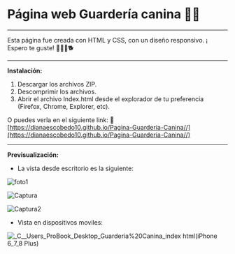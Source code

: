 # Página web Guardería canina 🐶🧡

------------
Esta página fue creada con HTML y CSS, con un diseño responsivo. ¡ Espero te guste! 🐶🐕‍🦺🐕

------------

**Instalación:**

1. Descargar los archivos ZIP.
2. Descomprimir los archivos.
3. Abrir el archivo Index.html desde el explorador de tu preferencia (Firefox, Chrome, Explorer, etc).

O puedes verla en el siguiente link: 🌟
[https://dianaescobedo10.github.io/Pagina-Guarderia-Canina//](https://dianaescobedo10.github.io/Pagina-Guarderia-Canina//)

------------

**Previsualización:**

- La vista desde escritorio es la siguiente:

![foto1](https://user-images.githubusercontent.com/71404702/101523673-82d28880-394e-11eb-8cf2-b3a3b35ddf87.png)

![Captura](https://user-images.githubusercontent.com/71404702/101527302-6edd5580-3953-11eb-8f51-ff741da37482.PNG)

![Captura2](https://user-images.githubusercontent.com/71404702/101527317-73097300-3953-11eb-8c13-8b88d2ee2fcd.PNG)

-  Vista en dispositivos moviles:

![_C__Users_ProBook_Desktop_Guarderia%20Canina_index html(iPhone 6_7_8 Plus)](https://user-images.githubusercontent.com/71404702/101525783-5bc98600-3951-11eb-9d76-44e241362ce1.png)


